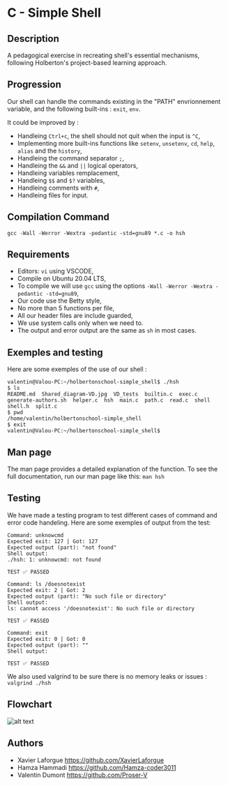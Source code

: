 # C - Simple Shell

## Description
A pedagogical exercise in recreating shell's essential mechanisms, following Holberton's project-based learning approach.

## Progression
Our shell can handle the commands existing in the "PATH" envrionnement variable, and the following built-ins : ```exit```, ```env```.

It could be improved by :
- Handleing ```Ctrl+c```, the shell should not quit when the input is ```^C```,
- Implementing more built-ins functions like ```setenv```, ```unsetenv```, ```cd```, ```help```, ```alias``` and the ```history```,
- Handleing the command separator ```;```,
- Handleing the ```&&``` and ```||``` logical operators,
- Handleing variables remplacement,
- Handleing ```$$``` and ```$?``` variables,
- Handleing comments with ```#```,
- Handleing files for input.

## Compilation Command
```gcc -Wall -Werror -Wextra -pedantic -std=gnu89 *.c -o hsh```

## Requirements
- Editors: ```vi``` using VSCODE,
- Compile on Ubuntu 20.04 LTS,
- To compile we will use ```gcc``` using the options ```-Wall -Werror -Wextra -pedantic -std=gnu89```,
- Our code use the Betty style,
- No more than 5 functions per file,
- All our header files are include guarded,
- We use system calls only when we need to.
- The output and error output are the same as ```sh``` in most cases.

## Exemples and testing
Here are some exemples of the use of our shell :

```
valentin@Valou-PC:~/holbertonschool-simple_shell$ ./hsh
$ ls
README.md  Shared_diagram-VD.jpg  VD_tests  builtin.c  exec.c  generate-authors.sh  helper.c  hsh  main.c  path.c  read.c  shell  shell.h  split.c
$ pwd
/home/valentin/holbertonschool-simple_shell
$ exit
valentin@Valou-PC:~/holbertonschool-simple_shell$
```

## Man page
The man page provides a detailed explanation of the function. To see the full documentation, run our man page like this: ```man hsh```

## Testing
We have made a testing program to test different cases of command and error code handeling.
Here are some exemples of output from the test:

```
Command: unknowcmd
Expected exit: 127 | Got: 127
Expected output (part): "not found"
Shell output:
./hsh: 1: unknowcmd: not found

TEST ✅ PASSED

Command: ls /doesnotexist
Expected exit: 2 | Got: 2
Expected output (part): "No such file or directory"
Shell output:
ls: cannot access '/doesnotexist': No such file or directory

TEST ✅ PASSED

Command: exit
Expected exit: 0 | Got: 0
Expected output (part): ""
Shell output:

TEST ✅ PASSED
```

We also used valgrind to be sure there is no memory leaks or issues :
```valgrind ./hsh```

## Flowchart
![alt text](Shared_diagram-VD.jpg)

## Authors
* Xavier Laforgue https://github.com/XavierLaforgue
* Hamza Hammadi https://github.com/Hamza-coder3011
* Valentin Dumont https://github.com/Proser-V